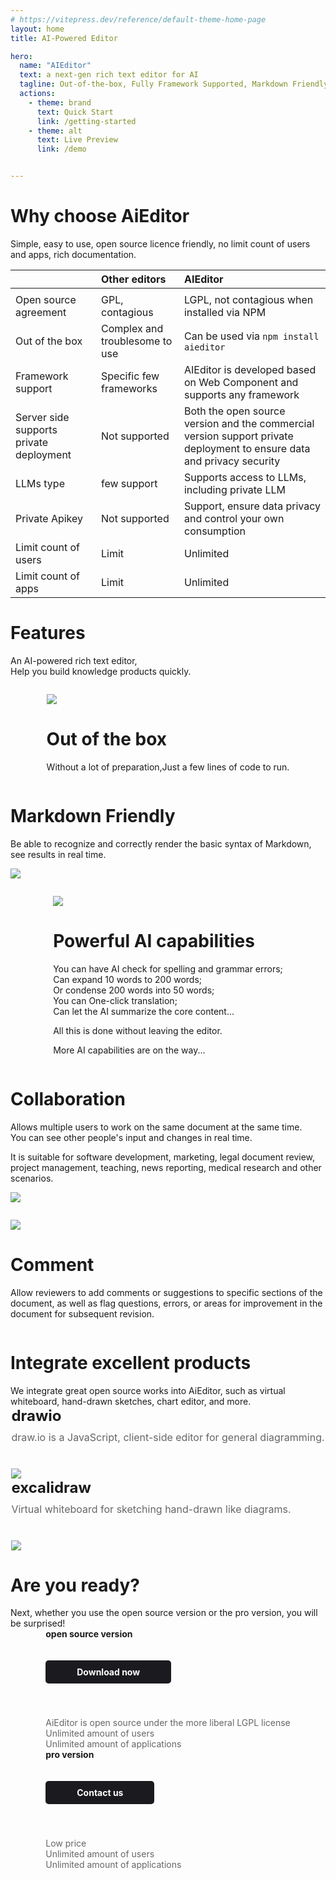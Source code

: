 ```yaml
---
# https://vitepress.dev/reference/default-theme-home-page
layout: home
title: AI-Powered Editor

hero:
  name: "AIEditor"
  text: a next-gen rich text editor for AI
  tagline: Out-of-the-box, Fully Framework Supported, Markdown Friendly
  actions:
    - theme: brand
      text: Quick Start
      link: /getting-started
    - theme: alt
      text: Live Preview
      link: /demo


---
```




<div class="aieditor-home">

# Why choose AiEditor

<div class="subtitle">


Simple, easy to use, open source licence friendly, no limit count of users and apps, rich documentation.

</div>

|                                         | Other editors                              | AIEditor                                                                                                                         |
|-----------------------------------------|:-------------------------------------------|:---------------------------------------------------------------------------------------------------------------------------------|
|                                         |
| Open source agreement                   | <Unhappy /> GPL, contagious                | <Check /> LGPL, not contagious when installed via NPM                                                                            |
| Out of the box                          | <Unhappy /> Complex and troublesome to use | <Check /> Can be used via `npm install aieditor`                                                                                 |
| Framework support                       | <Unhappy /> Specific few frameworks        | <Check /> AIEditor is developed based on Web Component and supports any framework                                                |
| Server side supports private deployment | <Unhappy /> Not supported                  | <Check /> Both the open source version and the commercial version support private deployment to ensure data and privacy security |
| LLMs type                               | <Unhappy /> few support                    | <Check /> Supports access to LLMs, including private LLM                                                                         |
| Private Apikey                          | <Unhappy /> Not supported                  | <Check /> Support, ensure data privacy and control your own consumption                                                          |
| Limit count of users                    | <Unhappy /> Limit                          | <Check /> Unlimited                                                                                                           |
| Limit count of apps                     | <Unhappy /> Limit                          | <Check /> Unlimited                                                                                                          |

</div>



<div class="feature">

#  Features


An AI-powered rich text editor,<br/>
Help you build knowledge products quickly.

</div>


<div style="display: flex;justify-content: center">
<div class="feature-list">

<div class="feature-image">

![](/assets/image/install-en.png)

</div>

<div class="feature-content">

<h1>Out of the box</h1>

Without a lot of preparation,Just a few lines of code to run.

</div>
</div>
</div>





<div style="display: flex;justify-content: center">
<div class="feature-list">



<div class="feature-content">

<h1>Markdown Friendly</h1>

Be able to recognize and correctly render the basic syntax of Markdown,
see results in real time.

</div>

<div class="feature-image">

![](/assets/image/markdown-en.png)

</div>

</div>
</div>



<div style="display: flex;justify-content: center">
<div class="feature-list">

<div class="feature-image">

![](/assets/image/ai-en.png)

</div>

<div class="feature-content">

<h1>Powerful AI capabilities</h1>

You can have AI check for spelling and grammar errors;<br/>
Can expand 10 words to 200 words;<br/>
Or condense 200 words into 50 words;<br/>
You can One-click translation;<br/>
Can let the AI summarize the core content...

All this is done without leaving the editor.

More AI capabilities are on the way...

</div>
</div>
</div>





<div style="display: flex;justify-content: center">
<div class="feature-list">



<div class="feature-content">

<h1>Collaboration</h1>

Allows multiple users to work on the same document at the same time. <br/>
You can see other people's input and changes in real time.

It is suitable for software development, marketing, legal document review, project management, teaching, news reporting, medical research and other scenarios.

</div>

<div class="feature-image">

![](/assets/image/feature1-en.png)

</div>

</div>
</div>

<div style="display: flex;justify-content: center">
<div class="feature-list">

<div class="feature-image">

![](/assets/image/comment-en.png)

</div>

<div class="feature-content">

<h1> Comment</h1>

Allow reviewers to add comments or suggestions to specific sections of the document, as well as flag questions, errors, or areas for improvement in the document for subsequent revision.

</div>
</div>
</div>






<div class="feature">

#  Integrate excellent products
<div class="subtitle">
We integrate great open source works into AiEditor, such as virtual whiteboard, hand-drawn sketches, chart editor, and more.
</div>
</div>

<div style="display: flex;justify-content: center">
<div class="excellent">

<div class="excellent-list">
<span style="font-weight:700;font-size: 24px;">drawio</span>
<div style="font-size: 16px;color:#666;height: 60px;padding-top: 10px">
draw.io is a JavaScript, client-side editor for general diagramming.
</div>
<img src="/assets/image/drawio.jpg" />
</div>


<div class="excellent-list">
<span style="font-weight:700;font-size: 24px">excalidraw</span>
<div style="font-size: 16px;color:#666;height: 60px;padding-top: 10px;">
Virtual whiteboard for sketching hand-drawn like diagrams.
</div>
<img src="/assets/image/excalidraw.jpg" />
</div>



</div>
</div>





<div class="feature">

# Are you ready?

<div class="subtitle">
Next, whether you use the open source version or the pro version, you will be surprised!
</div>

<div style="display: flex;justify-content: center">
<div class="version">

<div class="version-list">
<span style="font-weight:700;">open source version</span><br />

<a href="https://github.com/aieditor-team/aieditor" target="_blank" style="background: #1b1b1f;color: #fff;padding: 10px 50px;border-radius: 5px;font-weight: bold;font-size: 14px;margin: 20px 0 40px 0;text-decoration:none;display:inline-block">Download now</a>
<div style="font-size: 14px;color:#666;">
AiEditor is open source under the more liberal LGPL license<br />
Unlimited amount of users<br />
Unlimited amount of applications
</div>
</div>


<div class="version-list">
<span style="font-weight:700;">pro version</span><br />

<a href="contact-us" style="background: #1b1b1f;color: #fff;padding: 10px 50px;border-radius: 5px;font-weight: bold;font-size: 14px;margin: 20px 0 40px 0;text-decoration:none;display:inline-block">Contact us</a>
<div style="font-size: 14px;color:#666;">
Low price<br />
Unlimited amount of users<br />
Unlimited amount of applications
</div>
</div>


</div>
</div>
</div>

